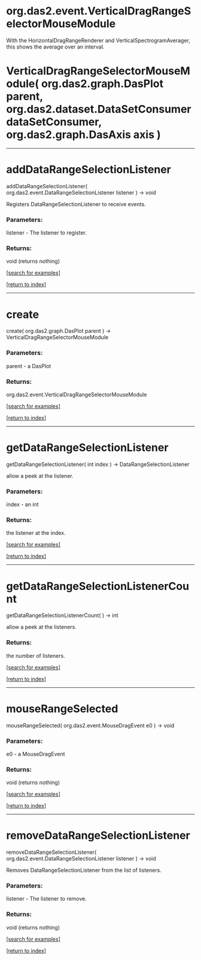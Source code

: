 # org.das2.event.VerticalDragRangeSelectorMouseModule

With the HorizontalDragRangeRenderer and VerticalSpectrogramAverager,
 this shows the average over an interval.

# VerticalDragRangeSelectorMouseModule( org.das2.graph.DasPlot parent, org.das2.dataset.DataSetConsumer dataSetConsumer, org.das2.graph.DasAxis axis )


***
<a name="addDataRangeSelectionListener"></a>
# addDataRangeSelectionListener
addDataRangeSelectionListener( org.das2.event.DataRangeSelectionListener listener ) &rarr; void

Registers DataRangeSelectionListener to receive events.

### Parameters:
listener - The listener to register.

### Returns:
void (returns nothing)


<a href="https://github.com/autoplot/dev/search?q=addDataRangeSelectionListener&unscoped_q=addDataRangeSelectionListener">[search for examples]</a>

<a href="https://github.com/autoplot/documentation/blob/master/javadoc/index-all.md">[return to index]</a>

***
<a name="create"></a>
# create
create( org.das2.graph.DasPlot parent ) &rarr; VerticalDragRangeSelectorMouseModule



### Parameters:
parent - a DasPlot

### Returns:
org.das2.event.VerticalDragRangeSelectorMouseModule


<a href="https://github.com/autoplot/dev/search?q=create&unscoped_q=create">[search for examples]</a>

<a href="https://github.com/autoplot/documentation/blob/master/javadoc/index-all.md">[return to index]</a>

***
<a name="getDataRangeSelectionListener"></a>
# getDataRangeSelectionListener
getDataRangeSelectionListener( int index ) &rarr; DataRangeSelectionListener

allow a peek at the listener.

### Parameters:
index - an int

### Returns:
the listener at the index.

<a href="https://github.com/autoplot/dev/search?q=getDataRangeSelectionListener&unscoped_q=getDataRangeSelectionListener">[search for examples]</a>

<a href="https://github.com/autoplot/documentation/blob/master/javadoc/index-all.md">[return to index]</a>

***
<a name="getDataRangeSelectionListenerCount"></a>
# getDataRangeSelectionListenerCount
getDataRangeSelectionListenerCount(  ) &rarr; int

allow a peek at the listeners.

### Returns:
the number of listeners.

<a href="https://github.com/autoplot/dev/search?q=getDataRangeSelectionListenerCount&unscoped_q=getDataRangeSelectionListenerCount">[search for examples]</a>

<a href="https://github.com/autoplot/documentation/blob/master/javadoc/index-all.md">[return to index]</a>

***
<a name="mouseRangeSelected"></a>
# mouseRangeSelected
mouseRangeSelected( org.das2.event.MouseDragEvent e0 ) &rarr; void



### Parameters:
e0 - a MouseDragEvent

### Returns:
void (returns nothing)


<a href="https://github.com/autoplot/dev/search?q=mouseRangeSelected&unscoped_q=mouseRangeSelected">[search for examples]</a>

<a href="https://github.com/autoplot/documentation/blob/master/javadoc/index-all.md">[return to index]</a>

***
<a name="removeDataRangeSelectionListener"></a>
# removeDataRangeSelectionListener
removeDataRangeSelectionListener( org.das2.event.DataRangeSelectionListener listener ) &rarr; void

Removes DataRangeSelectionListener from the list of listeners.

### Parameters:
listener - The listener to remove.

### Returns:
void (returns nothing)


<a href="https://github.com/autoplot/dev/search?q=removeDataRangeSelectionListener&unscoped_q=removeDataRangeSelectionListener">[search for examples]</a>

<a href="https://github.com/autoplot/documentation/blob/master/javadoc/index-all.md">[return to index]</a>

